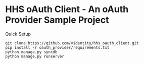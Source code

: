 HHS oAuth Client  - An oAuth Provider Sample Project
================================================

Quick Setup
    
    git clone https://github.com/videntity/hhs_oauth_client.git
    pip install -r oauth_provider/requirements.txt
    python manage.py syncdb
    python manage.py runserver
